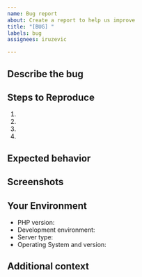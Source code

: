 ```yaml
---
name: Bug report
about: Create a report to help us improve
title: "[BUG] "
labels: bug
assignees: iruzevic

---
```


<!--- Hi there! We see that you like our boilerplate and you have found a bug. -->
<!--- This means a lot to us because it helps us improve our code :) -->
<!--- Please use the Title field to provide a clear summary of the issue. -->

<!-- These comments won't be shown in the issue but will help in creating a better
issue tracker, so that the maintainers of this project can help track the bug down and
squash it, or sort out any misunderstanding about the code.
Use the Preview link to see the final version before submitting it. -->

## Describe the bug
<!-- A clear and concise description of what the bug is. -->

## Steps to Reproduce
<!--- Provide a link to a live example, or an unambiguous set of steps to reproduce this bug. Include code to reproduce, if relevant, that means a lot to us -->
1.
2.
3.
4.

## Expected behavior
<!-- A clear and concise description of what you expected to happen. -->

## Screenshots
<!-- If applicable, add screenshots to help explain your problem. -->

## Your Environment
<!--- Include as many relevant details about the environment you experienced the bug in -->
* PHP version:
* Development environment: <!-- For development: MAMP, XAMPP, VVV, Docker, Laravel Valet, none if on live server -->
* Server type: <!-- Apache, Nginx, IIS -->
* Operating System and version:

## Additional context
<!-- Add any other context about the problem here. -->
